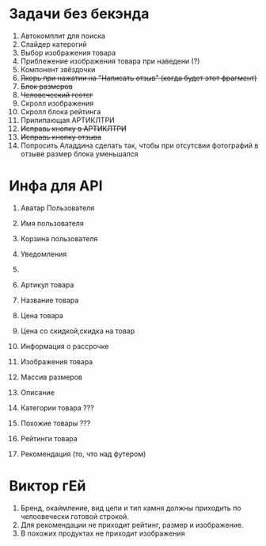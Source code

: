 # Задачи без бекэнда

1. Автокомплит для поиска
2. Слайдер катерогий
3. Выбор изображения товара 
4. Приблежение изображения товара при наведени (?)
5. Компонент звёздочки
6. ~~Якорь при нажатии на "Написать отзыв" (когда будет этот фрагмент)~~
7. ~~Блок размеров~~
8. ~~Человеческий геотег~~
9. Скролл изображения
10. Скролл блока рейтинга
11. Прилипающая АРТИКЛТРИ
12. ~~Исправь кнопку в АРТИКЛТРИ~~
13. ~~Исправь кнопку отзыва~~
14. Попросить Аладдина  сделать так, чтобы при отсутсвии фотографий в отзыве размер блока уменьшался



# Инфа для  API

1. Аватар Пользователя
2. Имя пользователя
3. Корзина пользователя
4. Уведомления
5. 

1. Артикул товара
2. Название товара
3. Цена товара
4. Цена со скидкой,cкидка на товар
5. Информация о рассрочке 
6. Изображения товара
7. Массив размеров
8. Описание
9. Категории товара ???
10. Похожие товары ???
11. Рейтинги товара
12. Рекомендация (то, что над футером)



# Виктор гЕй
1. Бренд, окаймление, вид цепи и тип камня должны приходить по челоовечески готовой строкой.
2. Для рекомендации не приходит рейтинг, размер и изображение.
3. В похожих продуктах не приходит изображения